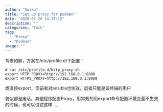 ```yaml
---
author: "Suika"
title: "Set up proxy for podman"
date: "2020-07-20 14:15:12"
description: ""
categories: "Tech"
tags: 
  - "Proxy"
  - "Podman"
image: ""
---
```


背景如题，方案在/etc/profile.d/下配置：
```
# cat /etc/profile.d/http_proxy.sh
export HTTP_PROXY=http://192.168.0.1:8080
export HTTPS_PROXY=http://192.168.0.1:8080
```
或直接export，但前者对ansible也生效，后者只能是该终端的用户

貌似都是废话，其他程序配置Proxy，用常规的用export命令配置环境变量不生效的时候，也可以试试这样……